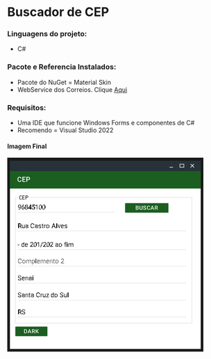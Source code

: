 # Buscador de CEP

### Linguagens do projeto:

* C#

### Pacote e Referencia Instalados:

* Pacote do NuGet = Material Skin
* WebService dos Correios. Clique [Aqui](https://apps.correios.com.br/SigepMasterJPA/AtendeClienteService/AtendeCliente?wsdl)

### Requisitos:

* Uma IDE que funcione Windows Forms e componentes de C#
* Recomendo = Visual Studio 2022

#### Imagem Final

![Imagem Final](img/imagem.png)
